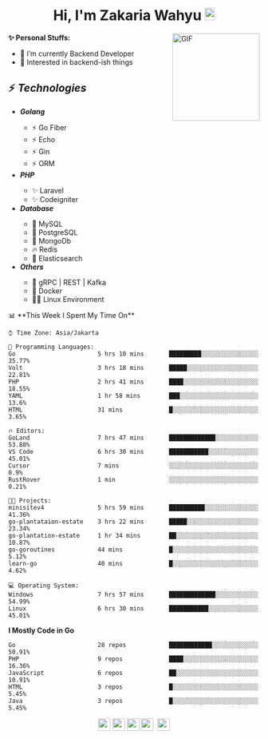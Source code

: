 <h1 align="center">Hi, I'm Zakaria Wahyu <img src="https://github.com/TheDudeThatCode/TheDudeThatCode/blob/master/Assets/Hi.gif" width="20px" height="25px"></h1>

<img align="right" alt="GIF" height="175px" src="https://www.nayakapratama.co.id/wp-content/uploads/2019/07/Website-Maintenance.gif" />

**✨ Personal Stuffs:**
- 🔭 I’m currently Backend Developer
- 🌱 Interested in backend-ish things

<h2>⚡ <i>Technologies</i></h2>
<ul>
<li><strong><i>Golang</i></strong></li>
  <ul>
    <li>⚡ Go Fiber</li>
    <li>⚡ Echo</li>
    <li>⚡ Gin</li>
    <li>⚡ ORM</li>
  </ul>
<li><strong><i>PHP</i></strong></li>
  <ul>
    <li>✨ Laravel</li>
    <li>✨ Codeigniter</li>
  </ul>
<li><strong><i>Database</i></strong></li>
  <ul>
    <li>🐬 MySQL</li>
    <li>🐘 PostgreSQL</li>
    <li>🍃 MongoDb</li>
    <li>🔥 Redis</li>
    <li>🔎 Elasticsearch</li>
  </ul>
  <li><strong><i>Others</i></strong></li>
  <ul>
    <li>💫 gRPC | REST | Kafka</li>
    <li>🐳 Docker</li>
    <li>👨‍💻 Linux Environment</li>
  </ul>
</ul>
<!--START_SECTION:waka-->
📊 **This Week I Spent My Time On** 

```text
⌚︎ Time Zone: Asia/Jakarta

💬 Programming Languages: 
Go                       5 hrs 10 mins       █████████░░░░░░░░░░░░░░░░   35.77% 
Volt                     3 hrs 18 mins       █████░░░░░░░░░░░░░░░░░░░░   22.81% 
PHP                      2 hrs 41 mins       ████░░░░░░░░░░░░░░░░░░░░░   18.55% 
YAML                     1 hr 58 mins        ███░░░░░░░░░░░░░░░░░░░░░░   13.6% 
HTML                     31 mins             █░░░░░░░░░░░░░░░░░░░░░░░░   3.65%

🔥 Editors: 
GoLand                   7 hrs 47 mins       █████████████░░░░░░░░░░░░   53.88% 
VS Code                  6 hrs 30 mins       ███████████░░░░░░░░░░░░░░   45.01% 
Cursor                   7 mins              ░░░░░░░░░░░░░░░░░░░░░░░░░   0.9% 
RustRover                1 min               ░░░░░░░░░░░░░░░░░░░░░░░░░   0.21%

🐱‍💻 Projects: 
minisitev4               5 hrs 59 mins       ██████████░░░░░░░░░░░░░░░   41.36% 
go-plantataion-estate    3 hrs 22 mins       █████░░░░░░░░░░░░░░░░░░░░   23.34% 
go-plantation-estate     1 hr 34 mins        ██░░░░░░░░░░░░░░░░░░░░░░░   10.87% 
go-goroutines            44 mins             █░░░░░░░░░░░░░░░░░░░░░░░░   5.12% 
learn-go                 40 mins             █░░░░░░░░░░░░░░░░░░░░░░░░   4.62%

💻 Operating System: 
Windows                  7 hrs 57 mins       █████████████░░░░░░░░░░░░   54.99% 
Linux                    6 hrs 30 mins       ███████████░░░░░░░░░░░░░░   45.01%

```

**I Mostly Code in Go** 

```text
Go                       28 repos            ████████████░░░░░░░░░░░░░   50.91% 
PHP                      9 repos             ████░░░░░░░░░░░░░░░░░░░░░   16.36% 
JavaScript               6 repos             ██░░░░░░░░░░░░░░░░░░░░░░░   10.91% 
HTML                     3 repos             █░░░░░░░░░░░░░░░░░░░░░░░░   5.45% 
Java                     3 repos             █░░░░░░░░░░░░░░░░░░░░░░░░   5.45%

```



<!--END_SECTION:waka-->

<p align="center">
<a href="https://www.linkedin.com/in/zakariawahyu" target="_blank"><img src="https://img.shields.io/badge/linkedin-%230077B5.svg?&style=for-the-badge&logo=linkedin&logoColor=white" height=25></a>
<a href="https://medium.com/@zakariawahyu" target="_blank"><img src="https://img.shields.io/badge/Medium-12100E?style=for-the-badge&logo=medium&logoColor=white" height=25></a>
<a href="https://medium.com/@zakariawahyu" target="_blank"><img src="https://img.shields.io/badge/Portfolio-2300843e?style=for-the-badge&logo=About.me&logoColor=white" height=25></a>
<a href="https://www.twitter.com/_zakariawahyu" target="_blank"><img src="https://img.shields.io/badge/twitter-%231DA1F2.svg?&style=for-the-badge&logo=twitter&logoColor=white" height=25></a> 
<a href="https://www.instagram.com/_zakariawahyu" target="_blank"><img src="https://img.shields.io/badge/instagram-%23E4405F.svg?&style=for-the-badge&logo=instagram&logoColor=white" height=25></a>
